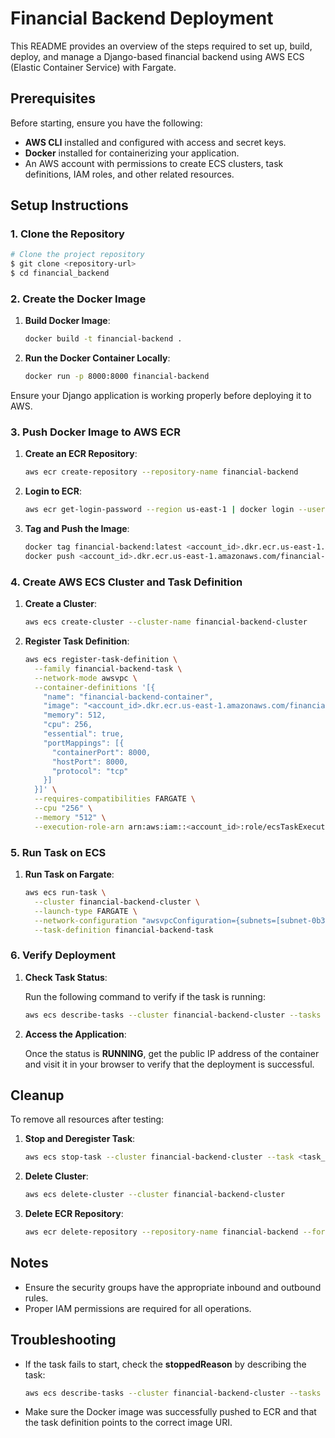 # Financial Backend Deployment

This README provides an overview of the steps required to set up, build, deploy, and manage a Django-based financial backend using AWS ECS (Elastic Container Service) with Fargate.

## Prerequisites

Before starting, ensure you have the following:

- **AWS CLI** installed and configured with access and secret keys.
- **Docker** installed for containerizing your application.
- An AWS account with permissions to create ECS clusters, task definitions, IAM roles, and other related resources.

## Setup Instructions

### 1. Clone the Repository

```sh
# Clone the project repository
$ git clone <repository-url>
$ cd financial_backend
```

### 2. Create the Docker Image

1. **Build Docker Image**:
   
   ```sh
   docker build -t financial-backend .
   ```

2. **Run the Docker Container Locally**:

   ```sh
   docker run -p 8000:8000 financial-backend
   ```

Ensure your Django application is working properly before deploying it to AWS.

### 3. Push Docker Image to AWS ECR

1. **Create an ECR Repository**:

   ```sh
   aws ecr create-repository --repository-name financial-backend
   ```

2. **Login to ECR**:

   ```sh
   aws ecr get-login-password --region us-east-1 | docker login --username AWS --password-stdin <account_id>.dkr.ecr.us-east-1.amazonaws.com
   ```

3. **Tag and Push the Image**:

   ```sh
   docker tag financial-backend:latest <account_id>.dkr.ecr.us-east-1.amazonaws.com/financial-backend:latest
   docker push <account_id>.dkr.ecr.us-east-1.amazonaws.com/financial-backend:latest
   ```

### 4. Create AWS ECS Cluster and Task Definition

1. **Create a Cluster**:

   ```sh
   aws ecs create-cluster --cluster-name financial-backend-cluster
   ```

2. **Register Task Definition**:

   ```sh
   aws ecs register-task-definition \
     --family financial-backend-task \
     --network-mode awsvpc \
     --container-definitions '[{
       "name": "financial-backend-container",
       "image": "<account_id>.dkr.ecr.us-east-1.amazonaws.com/financial-backend:latest",
       "memory": 512,
       "cpu": 256,
       "essential": true,
       "portMappings": [{
         "containerPort": 8000,
         "hostPort": 8000,
         "protocol": "tcp"
       }]
     }]' \
     --requires-compatibilities FARGATE \
     --cpu "256" \
     --memory "512" \
     --execution-role-arn arn:aws:iam::<account_id>:role/ecsTaskExecutionRole
   ```

### 5. Run Task on ECS

1. **Run Task on Fargate**:

   ```sh
   aws ecs run-task \
     --cluster financial-backend-cluster \
     --launch-type FARGATE \
     --network-configuration "awsvpcConfiguration={subnets=[subnet-0b3939a85a514e5bb],securityGroups=[sg-00ec27f9299ae9948],assignPublicIp=ENABLED}" \
     --task-definition financial-backend-task
   ```

### 6. Verify Deployment

1. **Check Task Status**:

   Run the following command to verify if the task is running:

   ```sh
   aws ecs describe-tasks --cluster financial-backend-cluster --tasks <task_arn>
   ```

2. **Access the Application**:

   Once the status is **RUNNING**, get the public IP address of the container and visit it in your browser to verify that the deployment is successful.

## Cleanup

To remove all resources after testing:

1. **Stop and Deregister Task**:

   ```sh
   aws ecs stop-task --cluster financial-backend-cluster --task <task_arn>
   ```

2. **Delete Cluster**:

   ```sh
   aws ecs delete-cluster --cluster financial-backend-cluster
   ```

3. **Delete ECR Repository**:

   ```sh
   aws ecr delete-repository --repository-name financial-backend --force
   ```

## Notes

- Ensure the security groups have the appropriate inbound and outbound rules.
- Proper IAM permissions are required for all operations.

## Troubleshooting

- If the task fails to start, check the **stoppedReason** by describing the task:

  ```sh
  aws ecs describe-tasks --cluster financial-backend-cluster --tasks <task_arn>
  ```

- Make sure the Docker image was successfully pushed to ECR and that the task definition points to the correct image URI.

